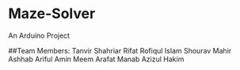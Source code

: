 # Maze-Solver
An Arduino Project

##Team Members:
Tanvir Shahriar Rifat
Rofiqul Islam Shourav
Mahir Ashhab
Ariful Amin
Meem Arafat Manab
Azizul Hakim
